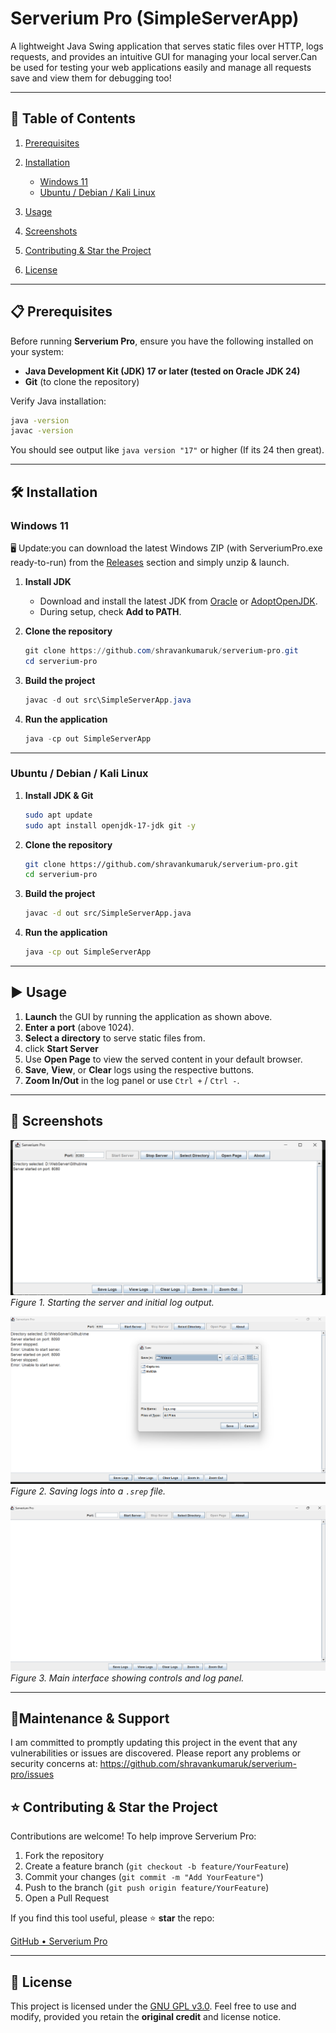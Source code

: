 # Serverium Pro (SimpleServerApp)

A lightweight Java Swing application that serves static files over HTTP, logs requests, and provides an intuitive GUI for managing your local server.Can be used for testing your web applications easily and manage all requests save and view them for debugging too!

---




## 🚀 Table of Contents

1. [Prerequisites](#prerequisites)
2. [Installation](#installation)

   * [Windows 11](#windows-11)
   * [Ubuntu / Debian / Kali Linux](#ubuntu--debian--kali-linux)
3. [Usage](#usage)
4. [Screenshots](#screenshots)
5. [Contributing & Star the Project](#contributing--star-the-project)
6. [License](#license)

---

## 📋 Prerequisites

Before running **Serverium Pro**, ensure you have the following installed on your system:

* **Java Development Kit (JDK) 17 or later (tested on Oracle JDK 24)**
* **Git** (to clone the repository)

Verify Java installation:

```bash
java -version
javac -version
```

You should see output like `java version "17"` or higher (If its 24 then great).

---

## 🛠️ Installation

### Windows 11
🖥️ Update:you can download the latest Windows ZIP (with ServeriumPro.exe ready-to-run) from the [Releases](https://github.com/shravankumaruk/serverium-pro/releases) section and simply unzip & launch.


1. **Install JDK**

   * Download and install the latest JDK from [Oracle](https://www.oracle.com/java/technologies/javase-downloads.html) or [AdoptOpenJDK](https://adoptium.net/).
   * During setup, check **Add to PATH**.

2. **Clone the repository**

   ```powershell
   git clone https://github.com/shravankumaruk/serverium-pro.git
   cd serverium-pro
   ```

3. **Build the project**

   ```powershell
   javac -d out src\SimpleServerApp.java
   ```

4. **Run the application**

   ```powershell
   java -cp out SimpleServerApp
   ```

---

### Ubuntu / Debian / Kali Linux

1. **Install JDK & Git**

   ```bash
   sudo apt update
   sudo apt install openjdk-17-jdk git -y
   ```

2. **Clone the repository**

   ```bash
   git clone https://github.com/shravankumaruk/serverium-pro.git
   cd serverium-pro
   ```

3. **Build the project**

   ```bash
   javac -d out src/SimpleServerApp.java
   ```

4. **Run the application**

   ```bash
   java -cp out SimpleServerApp
   ```

---

## ▶️ Usage

1. **Launch** the GUI by running the application as shown above.
2. **Enter a port** (above 1024).
3. **Select a directory** to serve static files from.
4. click **Start Server**
5. Use **Open Page** to view the served content in your default browser.
6. **Save**, **View**, or **Clear** logs using the respective buttons.
7. **Zoom In/Out** in the log panel or use `Ctrl +` / `Ctrl -`.

---

## 📸 Screenshots

![Start Server & Logs](images/start.png)  
*Figure 1. Starting the server and initial log output.*

![Save Logs Dialog](images/save.png)  
*Figure 2. Saving logs into a `.srep` file.*

![Main Tool Interface](images/tool.png)  
*Figure 3. Main interface showing controls and log panel.*


---


## 🔧Maintenance & Support 

I am committed to promptly updating this project in the event that any vulnerabilities or issues are discovered. Please report any problems or security concerns at: https://github.com/shravankumaruk/serverium-pro/issues 


## ⭐ Contributing & Star the Project

Contributions are welcome! To help improve Serverium Pro:

1. Fork the repository
2. Create a feature branch (`git checkout -b feature/YourFeature`)
3. Commit your changes (`git commit -m "Add YourFeature"`)
4. Push to the branch (`git push origin feature/YourFeature`)
5. Open a Pull Request

If you find this tool useful, please ⭐ **star** the repo:

[GitHub • Serverium Pro](https://github.com/shravankumaruk/serverium-pro)

---

## 📝 License

This project is licensed under the [GNU GPL v3.0](LICENSE.md). Feel free to use and modify, provided you retain the **original credit** and license notice.
